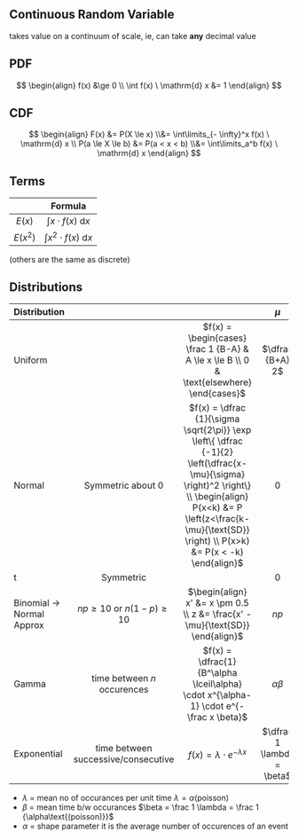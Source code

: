 ## Continuous Random Variable

takes value on a continuum of scale, ie, can take **any** decimal value

## PDF

$$
\begin{align}
f(x) &\ge 0 \\
\int f(x) \ \mathrm{d} x &= 1
\end{align}
$$

## CDF

$$
\begin{align}
F(x) &= P(X \le x) \\&= \int\limits_{- \infty}^x f(x) \ \mathrm{d} x \\
P(a \le X \le b) &= P(a < x < b) \\&= \int\limits_a^b f(x) \ \mathrm{d} x
\end{align}
$$

## Terms

|          |            Formula            |
| :------: | :---------------------------: |
|  $E(x)$  |  $\int x \cdot f(x) \ \mathrm{d} x$  |
| $E(x^2)$ | $\int x^2 \cdot f(x) \ \mathrm{d} x$ |

(others are the same as discrete)

## Distributions

| Distribution                 |                                     |                                                              |            $\mu$            |              $V(x)$              |
| ---------------------------- | :---------------------------------: | :----------------------------------------------------------: | :-------------------------: | :------------------------------: |
| Uniform                      |                                     | $f(x) = \begin{cases} \frac 1 {B-A} & A \le x \le B \\ 0 & \text{elsewhere} \end{cases}$ |      $\dfrac {B+A} 2$       |     $\dfrac 1 {12} (B-A)^2$      |
| Normal                       |          Symmetric about 0          | $f(x) = \dfrac {1}{\sigma \sqrt{2\pi}} \exp \left\{ \dfrac {-1}{2} \left(\dfrac{x-\mu}{\sigma} \right)^2 \right\} \\ \begin{align} P(x<k) &= P \left(z<\frac{k-\mu}{\text{SD}} \right) \\ P(x>k) &= P(x < -k) \end{align}$ |              0              |                1                 |
| t                            |              Symmetric              |                                                              |              0              |                >1                |
| Binomial $\to$ Normal Approx |   $np \ge 10$ or $n(1-p) \ge 10$    | $\begin{align} x' &= x \pm 0.5 \\ z &= \frac{x' - \mu}{\text{SD}} \end{align}$ |            $np$             |            $np(1-p)$             |
| Gamma                        |     time between $n$ occurences     | $f(x) = \dfrac{1}{B^\alpha \lceil\alpha} \cdot x^{\alpha-1} \cdot e^{-\frac x \beta}$ |       $\alpha \beta$        |         $\alpha \beta^2$         |
| Exponential                  | time between successive/consecutive |            $f(x) = \lambda \cdot e^{-\lambda x}$             | $\dfrac 1 \lambda  = \beta$ | $\dfrac 1 {\lambda^2} = \beta^2$ |

- $\lambda$ = mean no of occurances per unit time
  $\lambda = \alpha\text{(poisson)}$
- $\beta$ = mean time b/w occurances
  $\beta = \frac 1 \lambda = \frac 1 {\alpha\text{(poisson)}}$
- $\alpha$ = shape parameter
  it is the average number of occurences of an event
